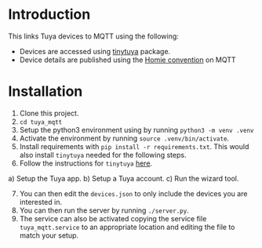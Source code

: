 # Introduction

This links Tuya devices to MQTT using the following:

* Devices are accessed using [tinytuya](https://pypi.org/project/tinytuya/) package.
* Device details are published using the [Homie convention](https://homieiot.github.io/) on MQTT

# Installation

1. Clone this project.
2. `cd tuya_mqtt`
3. Setup the python3 environment using by running `python3 -m venv .venv`
4. Activate the environment by running `source .venv/bin/activate`.
5. Install requirements with `pip install -r requirements.txt`.  This would also install `tinytuya` needed for the following steps.
6. Follow the instructions for `tinytuya` [here](https://pypi.org/project/tinytuya/).

  a) Setup the Tuya app.
  b) Setup a Tuya account.
  c) Run the wizard tool.

7. You can then edit the `devices.json` to only include the devices you are interested in.
8. You can then run the server by running `./server.py`.
9. The service can also be activated copying the service file `tuya_mqtt.service` to an appropriate location and editing the file to match your setup.

